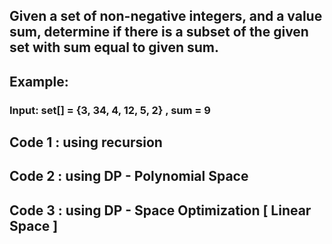 ## Given a set of non-negative integers, and a value sum, determine if there is a subset of the given set with sum equal to given sum.

## Example:

### Input:  set[] = {3, 34, 4, 12, 5, 2} ,  sum = 9

## Code 1 : using recursion
## Code 2 : using DP - Polynomial Space
## Code 3 : using DP - Space Optimization [ Linear Space ]
